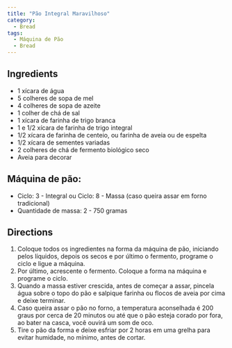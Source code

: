 ```yaml
---
title: "Pão Integral Maravilhoso"
category:
  - Bread
tags:
  - Máquina de Pão
  - Bread
---
```


## Ingredients
* 1 xícara de água
* 5 colheres de sopa de mel
* 4 colheres de sopa de azeite
* 1 colher de chá de sal
* 1 xícara de farinha de trigo branca
* 1 e 1/2 xícara de farinha de trigo integral
* 1/2 xícara de farinha de centeio, ou farinha de aveia ou de espelta
* 1/2 xícara de sementes variadas
* 2 colheres de chá de fermento biológico seco
* Aveia para decorar

## Máquina de pão:
* Ciclo: 3 - Integral ou Ciclo: 8 - Massa (caso queira assar em forno tradicional)
* Quantidade de massa: 2 - 750 gramas

## Directions
1. Coloque todos os ingredientes na forma da máquina de pão, iniciando pelos líquidos, depois os secos e por último o fermento, programe o ciclo e ligue a máquina.
2. Por último, acrescente o fermento. Coloque a forma na máquina e programe o ciclo.
3. Quando a massa estiver crescida, antes de começar a assar, pincela água sobre o topo do pão e salpique farinha ou flocos de aveia por cima e deixe terminar.
4. Caso queira assar o pão no forno, a temperatura aconselhada é 200 graus por cerca de 20 minutos ou até que o pão esteja corado por fora, ao bater na casca, você ouvirá um som de oco.
5. Tire o pão da forma e deixe esfriar por 2 horas em uma grelha para evitar humidade, no mínimo, antes de cortar.
